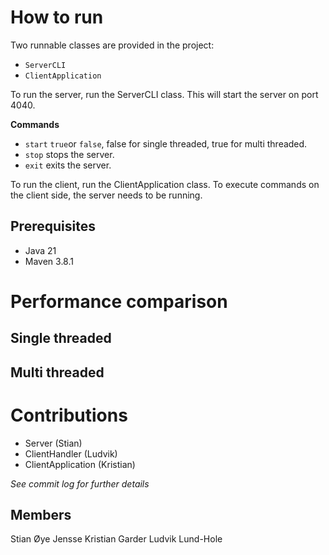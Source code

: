 # How to run
Two runnable classes are provided in the project:
- `ServerCLI`
- `ClientApplication`

To run the server, run the ServerCLI class. This will start the server on port 4040.

**Commands**
- `start` `true`or `false`, false for single threaded, true for multi threaded.
- `stop` stops the server.
- `exit` exits the server.

To run the client, run the ClientApplication class. To execute commands on the client side, the server needs to be 
running. 

## Prerequisites
- Java 21
- Maven 3.8.1

# Performance comparison

## Single threaded

## Multi threaded

# Contributions
- Server (Stian)
- ClientHandler (Ludvik)
- ClientApplication (Kristian)

*See commit log for further details*

## Members
Stian Øye Jensse
Kristian Garder
Ludvik Lund-Hole